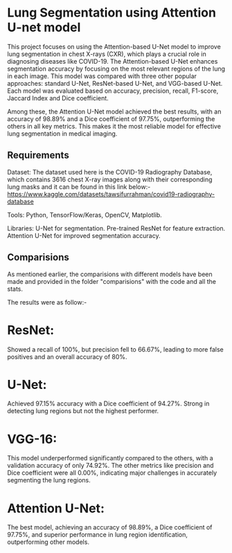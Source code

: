 # Lung Segmentation using Attention U-net model
This project focuses on using the Attention-based U-Net model to improve lung segmentation in chest X-rays (CXR), which plays a crucial role in diagnosing diseases like COVID-19. The Attention-based U-Net enhances segmentation accuracy by focusing on the most relevant regions of the lung in each image. This model was compared with three other popular approaches: standard U-Net, ResNet-based U-Net, and VGG-based U-Net. Each model was evaluated based on accuracy, precision, recall, F1-score, Jaccard Index and Dice coefficient.

Among these, the Attention U-Net model achieved the best results, with an accuracy of 98.89% and a Dice coefficient of 97.75%, outperforming the others in all key metrics. This makes it the most reliable model for effective lung segmentation in medical imaging.
## Requirements
Dataset: The dataset used here is the COVID-19 Radiography Database, which contains 3616 chest X-ray images along with their corresponding lung masks and it can be found in this link below:-
https://www.kaggle.com/datasets/tawsifurrahman/covid19-radiography-database

Tools: Python, TensorFlow/Keras, OpenCV, Matplotlib.

Libraries: U-Net for segmentation.
           Pre-trained ResNet for feature extraction.
          Attention U-Net for improved segmentation accuracy.
## Comparisions
As mentioned earlier, the comparisions with different models have been made and provided in the folder "comparisions" with the code and all the stats.

The results were as follow:-
# ResNet: 
Showed a recall of 100%, but precision fell to 66.67%, leading to more false positives and an overall accuracy of 80%.
# U-Net: 
Achieved 97.15% accuracy with a Dice coefficient of 94.27%. Strong in detecting lung regions but not the highest performer.
# VGG-16: 
This model underperformed significantly compared to the others, with a validation accuracy of only 74.92%. The other metrics like precision and Dice coefficient were all 0.00%, indicating major challenges in accurately segmenting the lung regions.
# Attention U-Net: 
The best model, achieving an accuracy of 98.89%, a Dice coefficient of 97.75%, and superior performance in lung region identification, outperforming other models.


